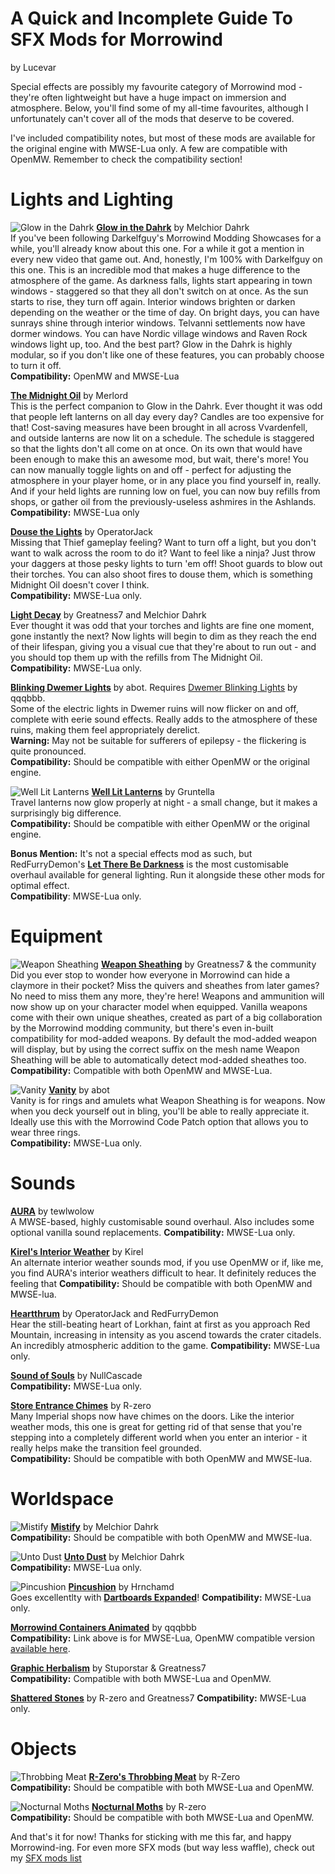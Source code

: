 # A Quick and Incomplete Guide To SFX Mods for Morrowind
by Lucevar

Special effects are possibly my favourite category of Morrowind mod - they're often lightweight but have a huge impact on immersion and atmosphere. Below, you'll find some of my all-time favourites, although I unfortunately can't cover all of the mods that deserve to be covered.

I've included compatibility notes, but most of these mods are available for the original engine with MWSE-Lua only. A few are compatible with OpenMW. Remember to check the compatibility section!

# Lights and Lighting
![Glow in the Dahrk](https://staticdelivery.nexusmods.com/mods/100/images/45886/45886-1532322751-262693364.png)
[**Glow in the Dahrk**](https://www.nexusmods.com/morrowind/mods/45886) by Melchior Dahrk  
If you've been following Darkelfguy's Morrowind Modding Showcases for a while, you'll already know about this one. For a while it got a mention in every new video that game out. And, honestly, I'm 100% with Darkelfguy on this one. This is an incredible mod that makes a huge difference to the atmosphere of the game. As darkness falls, lights start appearing in town windows - staggered so that they all don't switch on at once. As the sun starts to rise, they turn off again. Interior windows brighten or darken depending on the weather or the time of day. On bright days, you can have sunrays shine through interior windows. Telvanni settlements now have dormer windows. You can have Nordic village windows and Raven Rock windows light up, too. And the best part? Glow in the Dahrk is highly modular, so if you don't like one of these features, you can probably choose to turn it off.  
**Compatibility:** OpenMW and MWSE-Lua

[**The Midnight Oil**](https://www.nexusmods.com/morrowind/mods/48293) by Merlord  
This is the perfect companion to Glow in the Dahrk. Ever thought it was odd that people left lanterns on all day every day? Candles are too expensive for that! Cost-saving measures have been brought in all across Vvardenfell, and outside lanterns are now lit on a schedule. The schedule is staggered so that the lights don't all come on at once. On its own that would have been enough to make this an awesome mod, but wait, there's more! You can now manually toggle lights on and off - perfect for adjusting the atmosphere in your player home, or in any place you find yourself in, really. And if your held lights are running low on fuel, you can now buy refills from shops, or gather oil from the previously-useless ashmires in the Ashlands.  
**Compatibility:** MWSE-Lua only

[**Douse the Lights**](https://www.nexusmods.com/morrowind/mods/47980) by OperatorJack  
Missing that Thief gameplay feeling? Want to turn off a light, but you don't want to walk across the room to do it? Want to feel like a ninja? Just throw your daggers at those pesky lights to turn 'em off! Shoot guards to blow out their torches. You can also shoot fires to douse them, which is something Midnight Oil doesn't cover I think.  
**Compatibility:** MWSE-Lua only.

[**Light Decay**](https://www.nexusmods.com/morrowind/mods/46671) by Greatness7 and Melchior Dahrk  
Ever thought it was odd that your torches and lights are fine one moment, gone instantly the next? Now lights will begin to dim as they reach the end of their lifespan, giving you a visual cue that they're about to run out - and you should top them up with the refills from The Midnight Oil.   
**Compatibility:** MWSE-Lua only.

[**Blinking Dwemer Lights**](https://abitoftaste.altervista.org/morrowind/index.php?option=downloads&task=info&id=73&Itemid=50&-Dwemer-Blinking-Lights-1-1) by abot. Requires [Dwemer Blinking Lights](https://www.nexusmods.com/morrowind/mods/42274) by qqqbbb.  
Some of the electric lights in Dwemer ruins will now flicker on and off, complete with eerie sound effects. Really adds to the atmosphere of these ruins, making them feel appropriately derelict.    
**Warning:** May not be suitable for sufferers of epilepsy - the flickering is quite pronounced.  
**Compatibility:** Should be compatible with either OpenMW or the original engine.  

![Well Lit Lanterns](https://staticdelivery.nexusmods.com/mods/100/images/45801/45801-1529454496-766047059.jpeg)
[**Well Lit Lanterns**](https://www.nexusmods.com/morrowind/mods/45801) by Gruntella  
Travel lanterns now glow properly at night - a small change, but it makes a surprisingly big difference.  
**Compatibility:** Should be compatible with either OpenMW or the original engine.

**Bonus Mention:** It's not a special effects mod as such, but RedFurryDemon's [**Let There Be Darkness**](https://www.nexusmods.com/morrowind/mods/47912) is the most customisable overhaul available for general lighting. Run it alongside these other mods for optimal effect.  
**Compatibility**: MWSE-Lua only.  

# Equipment
![Weapon Sheathing](https://staticdelivery.nexusmods.com/mods/100/images/46069/46069-1538638827-645975529.png)
[**Weapon Sheathing**](https://www.nexusmods.com/morrowind/mods/46069) by Greatness7 & the community  
Did you ever stop to wonder how everyone in Morrowind can hide a claymore in their pocket? Miss the quivers and sheathes from later games? No need to miss them any more, they're here! Weapons and ammunition will now show up on your character model when equipped. Vanilla weapons come with their own unique sheathes, created as part of a big collaboration by the Morrowind modding community, but there's even in-built compatibility for mod-added weapons. By default the mod-added weapon will display, but by using the correct suffix on the mesh name Weapon Sheathing will be able to automatically detect mod-added sheathes too.  
**Compatibility:** Compatible with both OpenMW and MWSE-Lua.

![Vanity](https://staticdelivery.nexusmods.com/mods/100/images/48529/48529-1593772508-1108946024.jpeg)
[**Vanity**](https://www.nexusmods.com/morrowind/mods/48529) by abot  
Vanity is for rings and amulets what Weapon Sheathing is for weapons. Now when you deck yourself out in bling, you'll be able to really appreciate it. Ideally use this with the Morrowind Code Patch option that allows you to wear three rings.  
**Compatibility:** MWSE-Lua only.  

# Sounds
[**AURA**](https://www.nexusmods.com/morrowind/mods/48255) by tewlwolow  
A MWSE-based, highly customisable sound overhaul. Also includes some optional vanilla sound replacements. 
**Compatibility:** MWSE-Lua only.  

[**Kirel's Interior Weather**](http://mw.modhistory.com/download-90-3021) by Kirel  
An alternate interior weather sounds mod, if you use OpenMW or if, like me, you find AURA's interior weathers difficult to hear. It definitely reduces the feeling that 
**Compatibility:** Should be compatible with both OpenMW and MWSE-lua.

[**Heartthrum**](https://www.nexusmods.com/morrowind/mods/47178/) by OperatorJack and RedFurryDemon  
Hear the still-beating heart of Lorkhan, faint at first as you approach Red Mountain, increasing in intensity as you ascend towards the crater citadels. An incredibly atmospheric addition to the game.
**Compatibility:** MWSE-Lua only.  

[**Sound of Souls**](https://www.nexusmods.com/morrowind/mods/45657) by NullCascade  
**Compatibility:** MWSE-Lua only.  

[**Store Entrance Chimes**](https://www.nexusmods.com/morrowind/mods/44586) by R-zero  
Many Imperial shops now have chimes on the doors. Like the interior weather mods, this one is great for getting rid of that sense that you're stepping into a completely different world when you enter an interior - it really helps make the transition feel grounded.  
**Compatibility:** Should be compatible with both OpenMW and MWSE-lua.


# Worldspace
![Mistify](https://staticdelivery.nexusmods.com/mods/100/images/48112/48112-1590162673-1655438406.jpeg)
[**Mistify**](https://www.nexusmods.com/morrowind/mods/48112) by Melchior Dahrk  
**Compatibility:** Should be compatible with both OpenMW and MWSE-lua.

![Unto Dust](https://staticdelivery.nexusmods.com/mods/100/images/48435/48435-1592855559-940453982.jpeg)
[**Unto Dust**](https://www.nexusmods.com/morrowind/mods/48435) by Melchior Dahrk  
**Compatibility:** MWSE-Lua only.  

![Pincushion](https://staticdelivery.nexusmods.com/mods/100/images/46862/46862-1559435310-101526044.jpeg)
[**Pincushion**](https://www.nexusmods.com/morrowind/mods/46862) by Hrnchamd  
Goes excellentlty with [**Dartboards Expanded**](https://www.nexusmods.com/morrowind/mods/47976)!
**Compatibility:** MWSE-Lua only.  

[**Morrowind Containers Animated**](https://www.nexusmods.com/morrowind/mods/42238) by qqqbbb  
**Compatibility:** Link above is for MWSE-Lua, OpenMW compatible version [available here](https://www.nexusmods.com/morrowind/mods/46232).

[**Graphic Herbalism**](https://www.nexusmods.com/morrowind/mods/46599) by Stuporstar & Greatness7  
**Compatibility:** Compatible with both MWSE-Lua and OpenMW.  

[**Shattered Stones**](https://www.nexusmods.com/morrowind/mods/45105) by R-zero and Greatness7
**Compatibility:** MWSE-Lua only.  

# Objects
![Throbbing Meat](https://staticdelivery.nexusmods.com/mods/100/images/45339/45339-1519417720-361595880.jpeg)
[**R-Zero's Throbbing Meat**](https://www.nexusmods.com/morrowind/mods/45339) by R-Zero  
**Compatibility:** Should be compatible with both MWSE-Lua and OpenMW.  

![Nocturnal Moths](https://staticdelivery.nexusmods.com/mods/100/images/44148-0-1457131648.jpg)
[**Nocturnal Moths**](https://www.nexusmods.com/morrowind/mods/44148) by R-zero  
**Compatibility:** Should be compatible with both MWSE-Lua and OpenMW.  

And that's it for now! Thanks for sticking with me this far, and happy Morrowind-ing. For even more SFX mods (but way less waffle), check out my [SFX mods list](https://github.com/Lucevar/mw-immersion-mods/blob/master/sfx.md)
